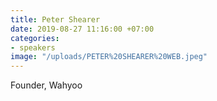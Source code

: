 ```yaml
---
title: Peter Shearer
date: 2019-08-27 11:16:00 +07:00
categories:
- speakers
image: "/uploads/PETER%20SHEARER%20WEB.jpeg"
---
```


Founder, Wahyoo